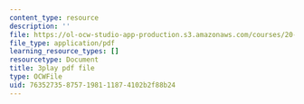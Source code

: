 ```yaml
---
content_type: resource
description: ''
file: https://ol-ocw-studio-app-production.s3.amazonaws.com/courses/20-219-becoming-the-next-bill-nye-writing-and-hosting-the-educational-show-january-iap-2015/763527358757198111874102b2f88b24_YjZKOZqsOzM.pdf
file_type: application/pdf
learning_resource_types: []
resourcetype: Document
title: 3play pdf file
type: OCWFile
uid: 76352735-8757-1981-1187-4102b2f88b24
---
```

